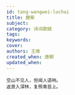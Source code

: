 ```yaml
---
id: tang-wangwei-luchai
title: 鹿柴
subject: 
category: 诗词歌赋
tags: 
keywords: 
cover: 
authors: 王维
created_when: 唐朝
updated_when: 
---
```


```
空山不见人，但闻人语响。
返景入深林，复照青苔上。
```
